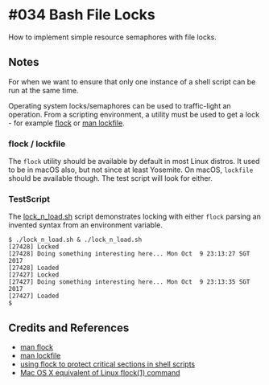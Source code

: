# #034 Bash File Locks

How to implement simple resource semaphores with file locks.


## Notes

For when we want to ensure that only one instance of a shell script can be run at the same time.

Operating system locks/semaphores can be used to traffic-light an operation.
From a scripting environment, a utility must be used to get a lock - for example
[flock](https://linux.die.net/man/1/flock)
or [man lockfile](https://linux.die.net/man/1/lockfile).

### flock / lockfile

The `flock` utility should be available by default in most Linux distros.
It used to be in macOS also, but not since at least Yosemite.
On macOS, `lockfile` should be available though. The test script will look for either.

### TestScript

The [lock_n_load.sh](./lock_n_load.sh) script demonstrates locking with either `flock`
parsing an invented syntax from an environment variable.

```
$ ./lock_n_load.sh & ./lock_n_load.sh
[27428] Locked
[27428] Doing something interesting here... Mon Oct  9 23:13:27 SGT 2017
[27428] Loaded
[27427] Locked
[27427] Doing something interesting here... Mon Oct  9 23:13:35 SGT 2017
[27427] Loaded
$
```

## Credits and References
* [man flock](https://linux.die.net/man/1/flock)
* [man lockfile](https://linux.die.net/man/1/lockfile)
* [using flock to protect critical sections in shell scripts  ](http://jdimpson.livejournal.com/5685.html)
* [Mac OS X equivalent of Linux flock(1) command](https://stackoverflow.com/questions/10526651/mac-os-x-equivalent-of-linux-flock1-command)
